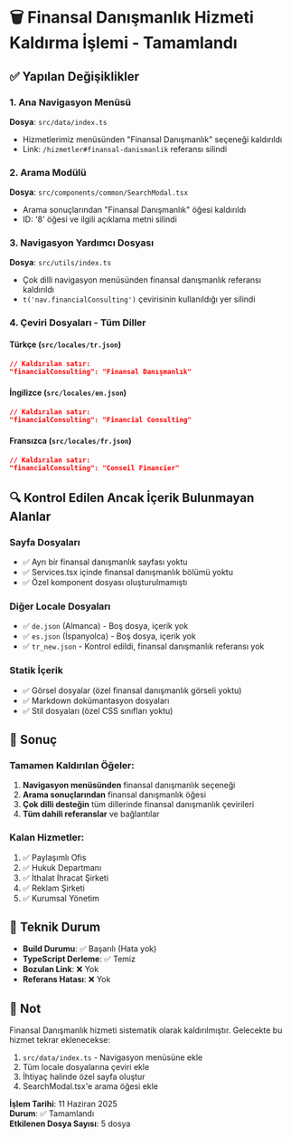 # 🗑️ Finansal Danışmanlık Hizmeti Kaldırma İşlemi - Tamamlandı

## ✅ Yapılan Değişiklikler

### 1. Ana Navigasyon Menüsü
**Dosya**: `src/data/index.ts`
- Hizmetlerimiz menüsünden "Finansal Danışmanlık" seçeneği kaldırıldı
- Link: `/hizmetler#finansal-danismanlik` referansı silindi

### 2. Arama Modülü
**Dosya**: `src/components/common/SearchModal.tsx`
- Arama sonuçlarından "Finansal Danışmanlık" öğesi kaldırıldı
- ID: '8' öğesi ve ilgili açıklama metni silindi

### 3. Navigasyon Yardımcı Dosyası
**Dosya**: `src/utils/index.ts`
- Çok dilli navigasyon menüsünden finansal danışmanlık referansı kaldırıldı
- `t('nav.financialConsulting')` çevirisinin kullanıldığı yer silindi

### 4. Çeviri Dosyaları - Tüm Diller

#### Türkçe (`src/locales/tr.json`)
```json
// Kaldırılan satır:
"financialConsulting": "Finansal Danışmanlık"
```

#### İngilizce (`src/locales/en.json`)
```json
// Kaldırılan satır:
"financialConsulting": "Financial Consulting"
```

#### Fransızca (`src/locales/fr.json`)
```json
// Kaldırılan satır:
"financialConsulting": "Conseil Financier"
```

## 🔍 Kontrol Edilen Ancak İçerik Bulunmayan Alanlar

### Sayfa Dosyaları
- ✅ Ayrı bir finansal danışmanlık sayfası yoktu
- ✅ Services.tsx içinde finansal danışmanlık bölümü yoktu
- ✅ Özel komponent dosyası oluşturulmamıştı

### Diğer Locale Dosyaları
- ✅ `de.json` (Almanca) - Boş dosya, içerik yok
- ✅ `es.json` (İspanyolca) - Boş dosya, içerik yok
- ✅ `tr_new.json` - Kontrol edildi, finansal danışmanlık referansı yok

### Statik İçerik
- ✅ Görsel dosyalar (özel finansal danışmanlık görseli yoktu)
- ✅ Markdown dokümantasyon dosyaları
- ✅ Stil dosyaları (özel CSS sınıfları yoktu)

## 🎯 Sonuç

### Tamamen Kaldırılan Öğeler:
1. **Navigasyon menüsünden** finansal danışmanlık seçeneği
2. **Arama sonuçlarından** finansal danışmanlık öğesi  
3. **Çok dilli desteğin** tüm dillerinde finansal danışmanlık çevirileri
4. **Tüm dahili referanslar** ve bağlantılar

### Kalan Hizmetler:
1. ✅ Paylaşımlı Ofis
2. ✅ Hukuk Departmanı  
3. ✅ İthalat İhracat Şirketi
4. ✅ Reklam Şirketi
5. ✅ Kurumsal Yönetim

## 🔧 Teknik Durum

- **Build Durumu**: ✅ Başarılı (Hata yok)
- **TypeScript Derleme**: ✅ Temiz
- **Bozulan Link**: ❌ Yok
- **Referans Hatası**: ❌ Yok

## 📝 Not

Finansal Danışmanlık hizmeti sistematik olarak kaldırılmıştır. Gelecekte bu hizmet tekrar eklenecekse:

1. `src/data/index.ts` - Navigasyon menüsüne ekle
2. Tüm locale dosyalarına çeviri ekle  
3. İhtiyaç halinde özel sayfa oluştur
4. SearchModal.tsx'e arama öğesi ekle

**İşlem Tarihi**: 11 Haziran 2025  
**Durum**: ✅ Tamamlandı  
**Etkilenen Dosya Sayısı**: 5 dosya
